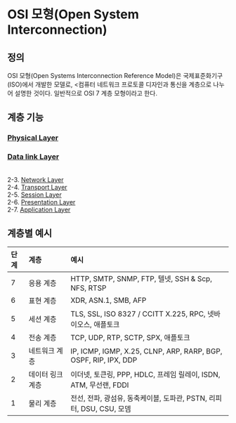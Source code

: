 # OSI 모형(Open System Interconnection)

## 정의
OSI 모형(Open Systems Interconnection Reference Model)은 국제표준화기구(ISO)에서 개발한 모델로,
<컴퓨터 네트워크 프로토콜 디자인과 통신을 계층으로 나누어 설명한 것이다. 일반적으로 OSI 7 계층 모형이라고 한다.

## 계층 기능
### [Physical Layer](Physical-Layer)
### [Data link Layer](Data-link-Layer)
<br>    2-3. [Network Layer](Network-Layer)
<br>    2-4. [Transport Layer](Transport-Layer)
<br>    2-5. [Session Layer](Session-Layer)
<br>    2-6. [Presentation Layer](Presentation-Layer)
<br>    2-7. [Application Layer](Application-Layer) 

## 계층별 예시
|단계|계층|예시| 
|:---|:---|:---|
|7|	응용 계층 | HTTP, SMTP, SNMP, FTP, 텔넷, SSH & Scp, NFS, RTSP |
|6|	표현 계층| XDR, ASN.1, SMB, AFP |
|5|	세션 계층| TLS, SSL, ISO 8327 / CCITT X.225, RPC, 넷바이오스, 애플토크 |
|4|	전송 계층| TCP, UDP, RTP, SCTP, SPX, 애플토크 |
|3|	네트워크 계층| IP, ICMP, IGMP, X.25, CLNP, ARP, RARP, BGP, OSPF, RIP, IPX, DDP |
|2|	데이터 링크 계층| 이더넷, 토큰링, PPP, HDLC, 프레임 릴레이, ISDN, ATM, 무선랜, FDDI |
|1|	물리 계층| 전선, 전파, 광섬유, 동축케이블, 도파관, PSTN, 리피터, DSU, CSU, 모뎀 |

